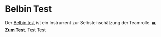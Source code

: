 # Belbin Test

Der [Belbin test](https://en.wikipedia.org/wiki/Belbin_Team_Inventory) ist ein Instrument zur Selbsteinschätzung der Teamrolle. [:arrow_right: **Zum Test**](https://kaago.github.io/belbin/).
Test
Test
